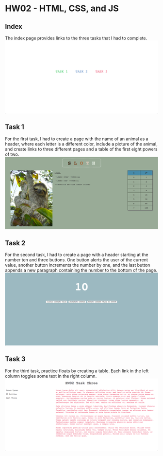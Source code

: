 # HW02 - HTML, CSS, and JS  

## Index 
The index page provides links to the three tasks that I had to complete. 
![index](screenshots/main.png) 

## Task 1 
For the first task, I had to create a page with the name of an animal as a header, where each letter is a different color, include a picture of the animal, and create links to three different pages and a table of the first eight powers of two. 
![task 1](screenshots/task-1.png) 

## Task 2 
For the second task, I had to create a page with a header starting at the number ten and three buttons. One button alerts the user of the current value, another button increments the number by one, and the last button appends a new paragraph containing the number to the bottom of the page. 
![task 2](screenshots/task-2.png) 

## Task 3
For the third task, practice floats by creating a table. Each link in the left column toggles some text in the right column. 
![task 3](screenshots/task-3.png) 
